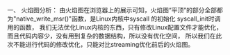 一、
   火焰图分析：
   由火焰图在浏览器上的展示可知，火焰图“平顶”的部分全部都为"native_write_msr()"函数，是Linux内核中syscall 的初始化 syscall_init时调用的函数，
   我们无法优化Linux内核的东西，只有修改Linux配置文件才能优化，而且代码内容少，没有用到复杂的数据结构，所以没有优化空间，
   所以我们在此次不能进行代码的修改优化，只能对比streaming优化前后的火焰图。
